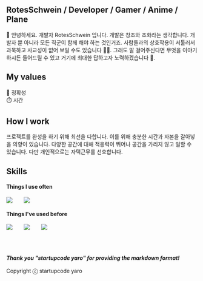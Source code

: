 ## RotesSchwein / Developer / Gamer / Anime / Plane
🫡 안녕하세요. 개발자 RotesSchwein 입니다. 개발은 창조와 조화라는 생각합니다. 개발자 뿐 아니라 모든 직군이 함께 해야 하는 것인거죠.
사람들과의 상호작용이 서툴러서 과묵하고 사교성이 없어 보일 수도 있습니다 😶‍🌫️. 그래도 말 걸어주신다면 무엇을 이야기하시든 들어드릴 수 있고 거기에 최대한 답하고자 노력하겠습니다 🤗.

## My values

🎯 정확성 <br />
⏱️ 시간 <br />

## How I work

프로젝트를 완성을 하기 위해 최선을 다합니다. 이를 위해 충분한 시간과 자본을 갈아넣을 의향이 있습니다.
다양한 공간에 대해 적응력이 뛰어나 공간을 가리지 않고 일할 수 있습니다. 다만 개인적으로는 자택근무를 선호합니다.

## Skills

#### Things I use often

<div style="display:flex;gap:30px;flex-wrap:wrap;">
  <img src="https://img.shields.io/badge/Java-007396?style=for-the-badge&logo=Java&logoColor=white">
  <img src="https://img.shields.io/badge/Python-3776AB?style=for-the-badge&logo=python&logoColor=white">
</div>

#### Things I've used before

<div style="display:flex;gap:30px;flex-wrap:wrap;">
  <img src="https://img.shields.io/badge/javascript-F7DF1E?style=for-the-badge&logo=javascript&logoColor=black">
  <img src="https://img.shields.io/badge/R-276DC3?style=for-the-badge&logo=R&logoColor=white">
  <img src="https://img.shields.io/badge/Tensorflow-FF6F00?style=for-the-badge&logo=Tensorflow&logoColor=white">
</div>
<br />
<br />
<br />

***Thank you "startupcode yaro" for providing the markdown format!*** <br />
<br />
Copyright ⓒ startupcode yaro
